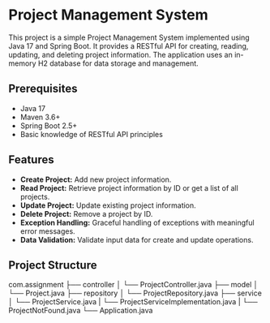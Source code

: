 # Project Management System

This project is a simple Project Management System implemented using Java 17 and Spring Boot. It provides a RESTful API for creating, reading, updating, and deleting project information. The application uses an in-memory H2 database for data storage and management.

## Prerequisites

- Java 17
- Maven 3.6+
- Spring Boot 2.5+
- Basic knowledge of RESTful API principles

## Features

- **Create Project:** Add new project information.
- **Read Project:** Retrieve project information by ID or get a list of all projects.
- **Update Project:** Update existing project information.
- **Delete Project:** Remove a project by ID.
- **Exception Handling:** Graceful handling of exceptions with meaningful error messages.
- **Data Validation:** Validate input data for create and update operations.

## Project Structure

com.assignment
├── controller
│   └── ProjectController.java
├── model
│   └── Project.java
├── repository
│   └── ProjectRepository.java
├── service
│   └── ProjectService.java
|   └── ProjectServiceImplementation.java
|   └── ProjectNotFound.java
└── Application.java
